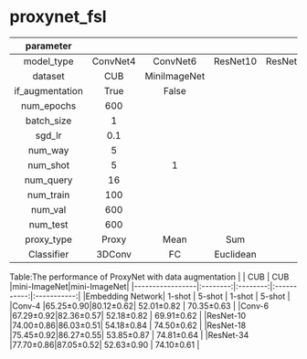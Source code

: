 # proxynet_fsl

|parameter        |          |             |             |             |             |
|:---------------:|:--------:|:-----------:|:-----------:|:-----------:|:-----------:|
|model_type       |ConvNet4  |ConvNet6     |   ResNet10  |   ResNet18  |   ResNet34  |
|dataset          |CUB       |MiniImageNet |             |             |             |
|if_augmentation  |True      |False        |             |             |             |
|num_epochs       |600       |             |             |             |             |
|batch_size       |1         |             |             |             |             |
|sgd_lr           |0.1       |             |             |             |             |
|num_way          |5         |             |             |             |             |
|num_shot         |5         |1            |             |             |             |
|num_query        |16        |             |             |             |             |
|num_train        |100       |             |             |             |             |
|num_val          |600       |             |             |             |             |
|num_test         |600       |             |             |             |             |
|proxy_type       |Proxy     |Mean         |     Sum     |             |             |
|Classifier       |3DConv    |FC           |  Euclidean  |             |             |

Table:The performance of ProxyNet with data augmentation
|                 |    CUB   |    CUB   |mini-ImageNet|mini-ImageNet|
|-----------------|:--------:|:--------:|:-----------:|:-----------:|
|Embedding Network|  1-shot  |  5-shot  |    1-shot   |    5-shot   |
|Conv-4           |65.25±0.90|80.12±0.62|  52.01±0.82 |  70.35±0.63 |
|Conv-6           |67.29±0.92|82.36±0.57|  52.18±0.82 |  69.91±0.62 |
|ResNet-10        |74.00±0.86|86.03±0.51|  54.18±0.84 |  74.50±0.62 |
|ResNet-18        |75.45±0.92|86.27±0.55|  53.85±0.87 |  74.81±0.64 |
|ResNet-34        |77.70±0.86|87.05±0.52|  52.63±0.90 |  74.10±0.61 |
